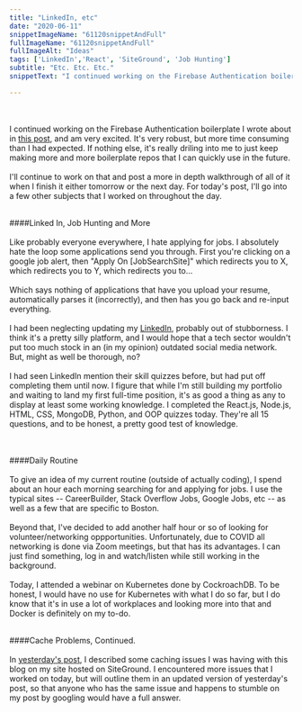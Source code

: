```yaml
---
title: "LinkedIn, etc"
date: "2020-06-11"
snippetImageName: "61120snippetAndFull"
fullImageName: "61120snippetAndFull"
fullImageAlt: "Ideas"
tags: ['LinkedIn','React', 'SiteGround', 'Job Hunting']
subtitle: "Etc. Etc. Etc."
snippetText: "I continued working on the Firebase Authentication boilerplate I wrote about in this post, and am very excited.  It's very robust, but more time consuming than I had expected.  If nothing else, it's really driling into me to just keep making more and more boilerplate repos that I can quickly use in the future."

---
```

<br>
<br>
I continued working on the Firebase Authentication boilerplate I wrote about in <a href = "/posts/firebase-auth-1/">this post</a>, and am very excited.  It's very robust, but more time consuming than I had expected.  If nothing else, it's really driling into me to just keep making more and more boilerplate repos that I can quickly use in the future.
<br>
<br>
I'll continue to work on that and post a more in depth walkthrough of all of it when I finish it either tomorrow or the next day.  For today's post, I'll go into a few other subjects that I worked on throughout the day.
<br>
<br>

####Linked In, Job Hunting and More
<br>
<br>
Like probably everyone everywhere, I hate applying for jobs.  I absolutely hate the loop some applications send you through.  First you're clicking on a google job alert, then "Apply On [JobSearchSite]" which redirects you to X, which redirects you to Y, which redirects you to...
<br>
<br>
Which says nothing of applications that have you upload your resume, automatically parses it (incorrectly), and then has you go back and re-input everything. 
<br>
<br>
I had been neglecting updating my <a href = "https://www.linkedin.com/in/derek-pyle-21572a8b/">LinkedIn</a>, probably out of stubborness.  I think it's a pretty silly platform, and I would hope that a tech sector wouldn't put too much stock in an (in my opinion) outdated social media network.  But, might as well be thorough, no? 
<br>
<br>
I had seen LinkedIn mention their skill quizzes before, but had put off completing them until now.  I figure that while I'm still building my portfolio and waiting to land my first full-time position, it's as good a thing as any to display at least some working knowledge.  I completed the React.js, Node.js, HTML, CSS, MongoDB, Python, and OOP quizzes today.  They're all 15 questions, and to be honest, a pretty good test of knowledge.  
<br>
<br>

####Daily Routine
<br>
<br>
To give an idea of my current routine (outside of actually coding), I spend about an hour each morning searching for and applying for jobs.  I use the typical sites -- CareerBuilder, Stack Overflow Jobs, Google Jobs, etc -- as well as a few that are specific to Boston.
<br>
<br>
Beyond that, I've decided to add another half hour or so of looking for volunteer/networking oppportunities.  Unfortunately, due to COVID all networking is done via Zoom meetings, but that has its advantages.  I can just find something, log in and watch/listen while still working in the background.
<br>
<br>
Today, I attended a webinar on Kubernetes done by CockroachDB.  To be honest, I would have no use for Kubernetes with what I do so far, but I do know that it's in use a lot of workplaces and looking more into that and Docker is definitely on my to-do.
<br>
<br>

####Cache Problems, Continued.
<br>
<br>
In <a href = "/posts/miscellaneous-wednesday/">yesterday's post</a>, I described some caching issues I was having with this blog on my site hosted on SiteGround.  I encountered more issues that I worked on today, but will outline them in an updated version of yesterday's post, so that anyone who has the same issue and happens to stumble on my post by googling would have a full answer.
